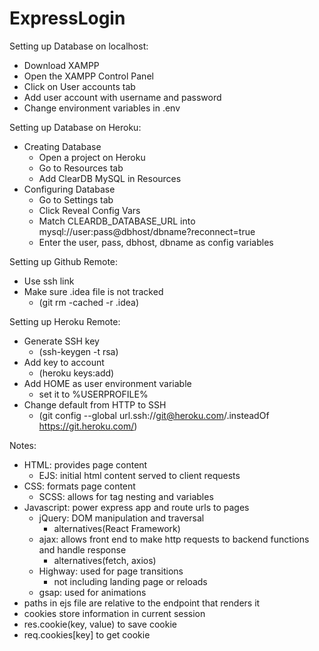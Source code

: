 # ExpressLogin  
Setting up Database on localhost:
- Download XAMPP
- Open the XAMPP Control Panel
- Click on User accounts tab
- Add user account with username and password
- Change environment variables in .env

Setting up Database on Heroku:
- Creating Database
    - Open a project on Heroku
    - Go to Resources tab
    - Add ClearDB MySQL in Resources
- Configuring Database
    - Go to Settings tab
    - Click Reveal Config Vars
    - Match CLEARDB_DATABASE_URL into mysql://user:pass@dbhost/dbname?reconnect=true
    - Enter the user, pass, dbhost, dbname as config variables

Setting up Github Remote:
- Use ssh link
- Make sure .idea file is not tracked
    - (git rm -cached -r .idea)
    
Setting up Heroku Remote:  
- Generate SSH key 
    - (ssh-keygen -t rsa)  
- Add key to account 
    - (heroku keys:add)  
- Add HOME as user environment variable
    - set it to %USERPROFILE%
- Change default from HTTP to SSH 
    - (git config --global url.ssh://git@heroku.com/.insteadOf https://git.heroku.com/)

Notes:
- HTML: provides page content
    - EJS: initial html content served to client requests
- CSS: formats page content
    - SCSS: allows for tag nesting and variables
- Javascript: power express app and route urls to pages
    - jQuery: DOM manipulation and traversal
        - alternatives(React Framework)
    - ajax: allows front end to make http requests to backend functions and handle response
        - alternatives(fetch, axios)
    - Highway: used for page transitions 
        - not including landing page or reloads
    - gsap: used for animations
- paths in ejs file are relative to the endpoint that renders it
- cookies store information in current session
- res.cookie(key, value) to save cookie
- req.cookies[key] to get cookie
    